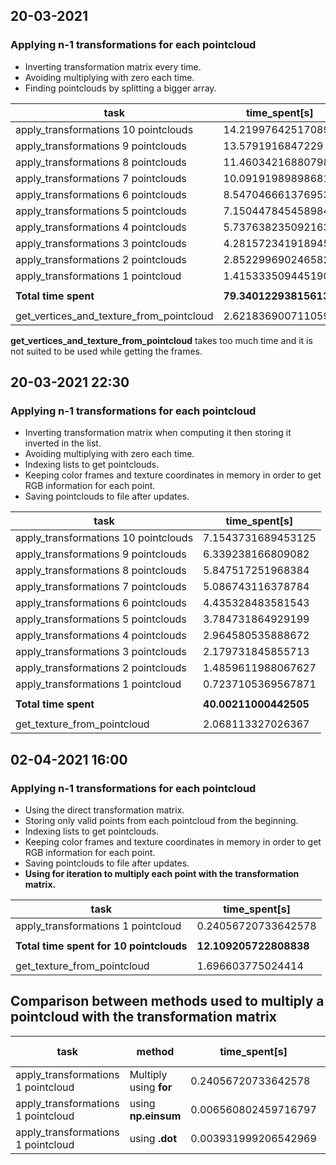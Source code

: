 ## 20-03-2021
### Applying n-1 transformations for each pointcloud
- Inverting transformation matrix every time.
- Avoiding multiplying with zero each time.
- Finding pointclouds by splitting a bigger array.

|task|time_spent[s]|
|----|-------------|
|apply_transformations 10 pointclouds| 14.219976425170898|
|apply_transformations 9 pointclouds| 13.5791916847229|
|apply_transformations 8 pointclouds| 11.460342168807983|
|apply_transformations 7 pointclouds| 10.091919898986816|
|apply_transformations 6 pointclouds| 8.547046661376953|
|apply_transformations 5 pointclouds| 7.150447845458984|
|apply_transformations 4 pointclouds| 5.737638235092163|
|apply_transformations 3 pointclouds| 4.281572341918945|
|apply_transformations 2 pointclouds| 2.852299690246582|
|apply_transformations 1 pointcloud | 1.4153335094451904|
|||
|**Total time spent**| **79.34012293815613**|
| | | 
|get_vertices_and_texture_from_pointcloud| 2.6218369007110596|

**get_vertices_and_texture_from_pointcloud** takes too much time and it is not suited to be used while getting the frames.

## 20-03-2021 22:30
### Applying n-1 transformations for each pointcloud
- Inverting transformation matrix when computing it then storing it inverted in the list.
- Avoiding multiplying with zero each time.
- Indexing lists to get pointclouds.
- Keeping color frames and texture coordinates in memory in order to get RGB information for each point.
- Saving pointclouds to file after updates.

|task|time_spent[s]|
|----|-------------|
|apply_transformations 10 pointclouds| 7.1543731689453125|
|apply_transformations 9 pointclouds| 6.339238166809082|
|apply_transformations 8 pointclouds| 5.847517251968384|
|apply_transformations 7 pointclouds| 5.086743116378784|
|apply_transformations 6 pointclouds| 4.435328483581543|
|apply_transformations 5 pointclouds| 3.784731864929199|
|apply_transformations 4 pointclouds| 2.964580535888672|
|apply_transformations 3 pointclouds| 2.179731845855713|
|apply_transformations 2 pointclouds| 1.4859611988067627|
|apply_transformations 1 pointcloud | 0.7237105369567871|
|||
|**Total time spent**| **40.00211000442505**|
| | | 
|get_texture_from_pointcloud| 2.068113327026367|


## 02-04-2021 16:00
### Applying n-1 transformations for each pointcloud
- Using the direct transformation matrix.
- Storing only valid points from each pointcloud from the beginning.
- Indexing lists to get pointclouds.
- Keeping color frames and texture coordinates in memory in order to get RGB information for each point.
- Saving pointclouds to file after updates.
- **Using for iteration to multiply each point with the transformation matrix.**

|task|time_spent[s]|
|----|-------------|
|apply_transformations 1 pointcloud | 0.24056720733642578|
|||
|**Total time spent for 10 pointclouds**| **12.109205722808838**|
| | | 
|get_texture_from_pointcloud| 1.696603775024414|


## Comparison between methods used to multiply a pointcloud with the transformation matrix

|task|method|time_spent[s]|**Total time spent for 10 pointclouds**|
|----|-------------|-------|--------------|
|apply_transformations 1 pointcloud | Multiply using **for** | 0.24056720733642578 | 12.109205722808838|
|apply_transformations 1 pointcloud | using **np.einsum**| 0.006560802459716797 | 0.32988429069519043 |
|apply_transformations 1 pointcloud | using **.dot**| 0.003931999206542969 | 0.20569825172424316 |

